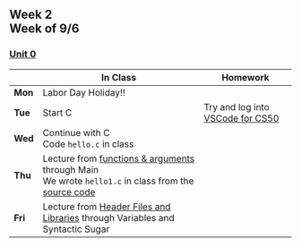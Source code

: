 <meta http-equiv="refresh" content="300"/>

## Week 2<br>Week of 9/6 

### [Unit 0](/apcsp/curriculum/0)

  |       |In Class               |Homework   |
  |-------|---------              |---------  |
  |**Mon**|Labor Day Holiday!! | |
  |**Tue**|Start C |Try and log into [VSCode for CS50](https://code.cs50.io/) |
  |**Wed**|Continue with C<br>Code `hello.c` in class | |
  |**Thu**|Lecture from [functions & arguments](https://www.youtube.com/watch?v=URrzmoIyqLw&t=1364s) through Main<br>We wrote `hello1.c` in class from the [source code](https://cdn.cs50.net/2021/fall/lectures/1/src1.pdf) | |
  |**Fri**|Lecture from [Header Files and Libraries](https://www.youtube.com/watch?v=URrzmoIyqLw&t=2915s) through Variables and Syntactic Sugar | |
